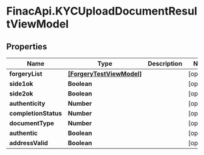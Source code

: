 # FinacApi.KYCUploadDocumentResultViewModel

## Properties
Name | Type | Description | Notes
------------ | ------------- | ------------- | -------------
**forgeryList** | [**[ForgeryTestViewModel]**](ForgeryTestViewModel.md) |  | [optional] 
**side1ok** | **Boolean** |  | [optional] 
**side2ok** | **Boolean** |  | [optional] 
**authenticity** | **Number** |  | [optional] 
**completionStatus** | **Number** |  | [optional] 
**documentType** | **Number** |  | [optional] 
**authentic** | **Boolean** |  | [optional] 
**addressValid** | **Boolean** |  | [optional] 
